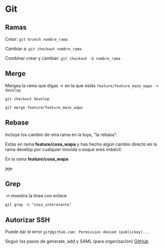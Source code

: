 # Git

## Ramas

Crear:
`git branch nombre_rama`

Cambiar a: 
`git checkout nombre_rama`

Combinar crear y cambiar:
`git checkout -b nombre_rama`

## Merge
Mergea la rama que digas -> en la que estás `feature/feature_mazo_wapo -> develop`

`git checkout develop`

`git merge feature/feature_mazo_wapo`

## Rebase
Incluye los cambio de otra rama en la tuya, "la rebasa".

Estás en rama **feature/cosa_wapa** y has hecho algún cambio directo en la rama develop por cualquier movida o esque eres imbécil:

En la rama **feature/cosa_wapa**

 
 jeje
 
 ## Grep
 -n muestra la linea con enlace
 
 `git grep -n "cosa_interesante"`
 
 
 ## Autorizar SSH
 
 Puede dar el error `git@github.com: Permission denied (publickey)...`
 
 Seguir los pasos de generate, add y SAML (para organización) [GitHub](https://docs.github.com/en/github/authenticating-to-github/generating-a-new-ssh-key-and-adding-it-to-the-ssh-agent)
